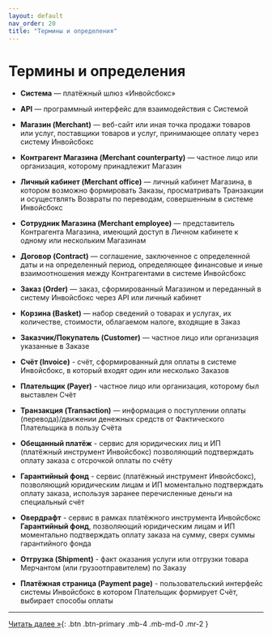 ```yaml
---
layout: default
nav_order: 20
title: "Термины и определения"
---
```


# Термины и определения

- **Система** — платёжный шлюз &laquo;Инвойсбокс&raquo;
- **API** — программный интерфейс для взаимодействия с Системой

- **Магазин (Merchant)** — веб-сайт или иная точка продажи товаров или услуг, поставщики товаров и услуг, принимающее оплату через систему Инвойсбокс
- **Контрагент Магазина (Merchant counterparty)** — частное лицо или организация, которому принадлежит Магазин
- **Личный кабинет (Merchant office)** — личный кабинет Магазина, в котором возможно формировать Заказы, просматривать Транзакции и осуществлять Возвраты по переводам, совершенным в системе Инвойсбокс
- **Сотрудник Магазина (Merchant employee)** — представитель Контрагента Магазина, имеющий доступ в Личном кабинете к одному или нескольким Магазинам

- **Договор (Contract)** — соглашение, заключенное с определенной даты и на определенный период, определяющее финансовые и иные взаимоотношения между Контрагентами в системе Инвойсбокс

- **Заказ (Order)** — заказ, сформированный Магазином и переданный в систему Инвойсбокс через API или личный кабинет
- **Корзина (Basket)** — набор сведений о товарах и услугах, их количестве, стоимости, облагаемом налоге, входящие в Заказ
- **Заказчик/Покупатель (Customer)** — частное лицо или организация указанные в Заказе

- **Счёт (Invoice)** - счёт, сформированный для оплаты в системе Инвойсбокс, в который входят один или несколько Заказов
- **Плательщик (Payer)** - частное лицо или организация, которому был выставлен Счёт

- **Транзакция (Transaction)** — информация о поступлении оплаты (перевода)/движении денежных средств от Фактического Плательщика в пользу Счёта
- **Обещанный платёж** - сервис для юридических лиц и ИП (платёжный инструмент Инвойсбокс) позволяющий подтверждать оплату заказа с отсрочкой оплаты по счёту
- **Гарантийный фонд** - сервис (платёжный инструмент Инвойсбокс), позволяющий юридическим лицам и ИП моментально подтверждать оплату заказа, используя заранее перечисленные деньги на специальный счёт
- **Овердрафт** - сервис в рамках платёжного инструмента Инвойсбокс **Гарантийный фонд**, позволяющий юридическим лицам и ИП моментально подтверждать оплату заказа на сумму, сверх суммы гарантийного фонда

- **Отгрузка (Shipment)** - факт оказания услуги или отгрузки товара Мерчантом (или грузоотправителем) по Заказу

- **Платёжная страница (Payment page)** - пользовательский интерфейс системы Инвойсбокс в котором Плательщик формирует Счёт, выбирает способы оплаты

---

[Читать далее &raquo;](/docs/api){: .btn .btn-primary .mb-4 .mb-md-0 .mr-2 }
